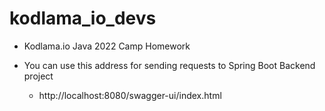 # kodlama_io_devs

- Kodlama.io Java 2022 Camp Homework

- You can use this address for sending requests to Spring Boot Backend project
    - http://localhost:8080/swagger-ui/index.html
